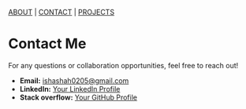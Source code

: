 [ABOUT](./index.md)  |  [CONTACT](./contact.md)  |  [PROJECTS](./project.md)


# Contact Me

For any questions or collaboration opportunities, feel free to reach out!

- **Email:** ishashah0205@gmail.com
- **LinkedIn:** [Your LinkedIn Profile](www.linkedin.com/in/isha-shah-0092042a4)
- **Stack overflow:** [Your GitHub Profile](https://stackoverflow.com/users/27242136/isha-shah)

     